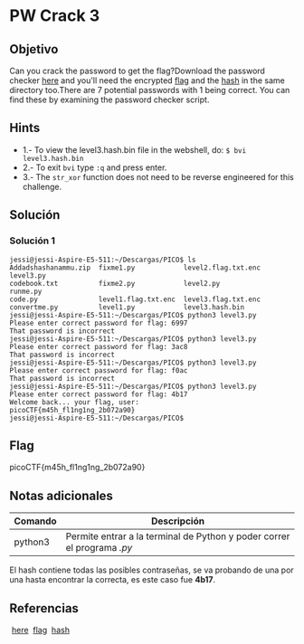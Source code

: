 # PW Crack 3

## Objetivo

Can you crack the password to get the flag?Download the password checker [here](https://artifacts.picoctf.net/c/23/level3.py) and you'll need the encrypted [flag](https://artifacts.picoctf.net/c/23/level3.flag.txt.enc) and the [hash](https://artifacts.picoctf.net/c/23/level3.hash.bin) in the same directory too.There are 7 potential passwords with 1 being correct. You can find these by examining the password checker script.

## Hints

* 1.-  To view the level3.hash.bin file in the webshell, do: `$ bvi level3.hash.bin`
* 2.- To exit `bvi` type `:q` and press enter.
* 3.- The `str_xor` function does not need to be reverse engineered for this challenge.


## Solución

### Solución 1
```
jessi@jessi-Aspire-E5-511:~/Descargas/PICO$ ls
Addadshashanammu.zip  fixme1.py            level2.flag.txt.enc  level3.py
codebook.txt          fixme2.py            level2.py            runme.py
code.py               level1.flag.txt.enc  level3.flag.txt.enc
convertme.py          level1.py            level3.hash.bin
jessi@jessi-Aspire-E5-511:~/Descargas/PICO$ python3 level3.py
Please enter correct password for flag: 6997
That password is incorrect
jessi@jessi-Aspire-E5-511:~/Descargas/PICO$ python3 level3.py
Please enter correct password for flag: 3ac8
That password is incorrect
jessi@jessi-Aspire-E5-511:~/Descargas/PICO$ python3 level3.py
Please enter correct password for flag: f0ac
That password is incorrect
jessi@jessi-Aspire-E5-511:~/Descargas/PICO$ python3 level3.py
Please enter correct password for flag: 4b17
Welcome back... your flag, user:
picoCTF{m45h_fl1ng1ng_2b072a90}
jessi@jessi-Aspire-E5-511:~/Descargas/PICO$ 

```

## Flag

picoCTF{m45h_fl1ng1ng_2b072a90}

## Notas adicionales

| Comando | Descripción |
|------------|-------------|
| python3 |  Permite entrar a la terminal de Python y poder correr el programa *.py* |
El hash contiene todas las posibles contraseñas, se va probando de una por una hasta encontrar la correcta, es este caso fue **4b17**.

## Referencias

 [here](https://artifacts.picoctf.net/c/23/level3.py)
 [flag](https://artifacts.picoctf.net/c/23/level3.flag.txt.enc)
 [hash](https://artifacts.picoctf.net/c/23/level3.hash.bin)